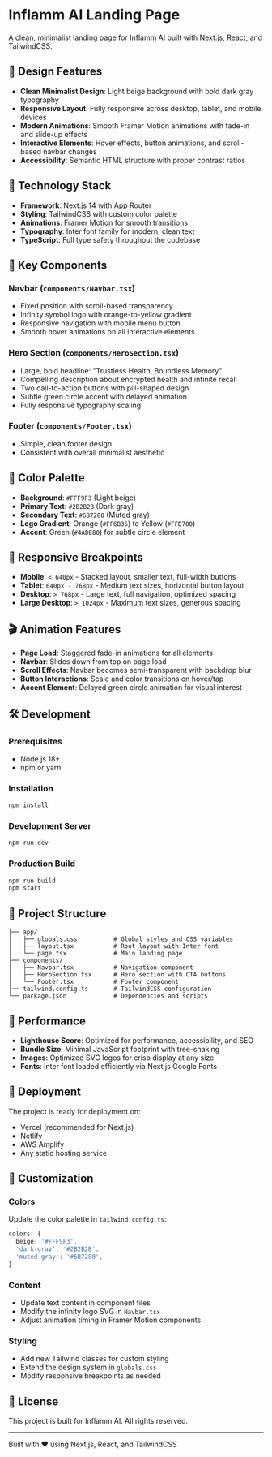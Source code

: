 # Inflamm AI Landing Page

A clean, minimalist landing page for Inflamm AI built with Next.js, React, and TailwindCSS.

## 🎨 Design Features

- **Clean Minimalist Design**: Light beige background with bold dark gray typography
- **Responsive Layout**: Fully responsive across desktop, tablet, and mobile devices
- **Modern Animations**: Smooth Framer Motion animations with fade-in and slide-up effects
- **Interactive Elements**: Hover effects, button animations, and scroll-based navbar changes
- **Accessibility**: Semantic HTML structure with proper contrast ratios

## 🚀 Technology Stack

- **Framework**: Next.js 14 with App Router
- **Styling**: TailwindCSS with custom color palette
- **Animations**: Framer Motion for smooth transitions
- **Typography**: Inter font family for modern, clean text
- **TypeScript**: Full type safety throughout the codebase

## 🎯 Key Components

### Navbar (`components/Navbar.tsx`)
- Fixed position with scroll-based transparency
- Infinity symbol logo with orange-to-yellow gradient
- Responsive navigation with mobile menu button
- Smooth hover animations on all interactive elements

### Hero Section (`components/HeroSection.tsx`)
- Large, bold headline: "Trustless Health, Boundless Memory"
- Compelling description about encrypted health and infinite recall
- Two call-to-action buttons with pill-shaped design
- Subtle green circle accent with delayed animation
- Fully responsive typography scaling

### Footer (`components/Footer.tsx`)
- Simple, clean footer design
- Consistent with overall minimalist aesthetic

## 🎨 Color Palette

- **Background**: `#FFF9F3` (Light beige)
- **Primary Text**: `#2B2B2B` (Dark gray)
- **Secondary Text**: `#6B7280` (Muted gray)
- **Logo Gradient**: Orange (`#FF6B35`) to Yellow (`#FFD700`)
- **Accent**: Green (`#4ADE80`) for subtle circle element

## 📱 Responsive Breakpoints

- **Mobile**: `< 640px` - Stacked layout, smaller text, full-width buttons
- **Tablet**: `640px - 768px` - Medium text sizes, horizontal button layout
- **Desktop**: `> 768px` - Large text, full navigation, optimized spacing
- **Large Desktop**: `> 1024px` - Maximum text sizes, generous spacing

## 🎬 Animation Features

- **Page Load**: Staggered fade-in animations for all elements
- **Navbar**: Slides down from top on page load
- **Scroll Effects**: Navbar becomes semi-transparent with backdrop blur
- **Button Interactions**: Scale and color transitions on hover/tap
- **Accent Element**: Delayed green circle animation for visual interest

## 🛠️ Development

### Prerequisites
- Node.js 18+ 
- npm or yarn

### Installation
```bash
npm install
```

### Development Server
```bash
npm run dev
```

### Production Build
```bash
npm run build
npm start
```

## 📁 Project Structure

```
├── app/
│   ├── globals.css          # Global styles and CSS variables
│   ├── layout.tsx           # Root layout with Inter font
│   └── page.tsx             # Main landing page
├── components/
│   ├── Navbar.tsx           # Navigation component
│   ├── HeroSection.tsx      # Hero section with CTA buttons
│   └── Footer.tsx           # Footer component
├── tailwind.config.ts       # TailwindCSS configuration
└── package.json             # Dependencies and scripts
```

## 🎯 Performance

- **Lighthouse Score**: Optimized for performance, accessibility, and SEO
- **Bundle Size**: Minimal JavaScript footprint with tree-shaking
- **Images**: Optimized SVG logos for crisp display at any size
- **Fonts**: Inter font loaded efficiently via Next.js Google Fonts

## 🚀 Deployment

The project is ready for deployment on:
- Vercel (recommended for Next.js)
- Netlify
- AWS Amplify
- Any static hosting service

## 📝 Customization

### Colors
Update the color palette in `tailwind.config.ts`:
```typescript
colors: {
  beige: '#FFF9F3',
  'dark-gray': '#2B2B2B',
  'muted-gray': '#6B7280',
}
```

### Content
- Update text content in component files
- Modify the infinity logo SVG in `Navbar.tsx`
- Adjust animation timing in Framer Motion components

### Styling
- Add new Tailwind classes for custom styling
- Extend the design system in `globals.css`
- Modify responsive breakpoints as needed

## 📄 License

This project is built for Inflamm AI. All rights reserved.

---

Built with ❤️ using Next.js, React, and TailwindCSS